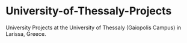 # University-of-Thessaly-Projects
University Projects at the University of Thessaly (Gaiopolis Campus) in Larissa, Greece.
